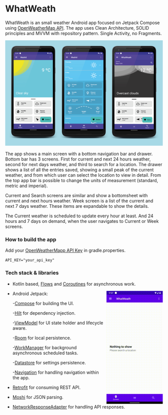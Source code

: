 # WhatWeath
WhatWeath is an small weather Android app focused on Jetpack Compose using [OpenWeatherMap API](https://openweathermap.org/api). The app uses Clean Architecture, SOLID principles and MVVM with repository pattern. Single Activity, no Fragments.

![alt text](https://github.com/Javicompi/WhatWeath/blob/master/previews/Presentation.png "Preview")

The app shows a main screen with a bottom navigation bar and drawer. Bottom bar has 3 screens. First for current and next 24 hours weather, second for next days weather, and third to search for a location. The drawer shows a list of all the entries saved, showing a small peak of the current weather, and from which user can select the location to view in detail. From the top app bar is possible to change the units of measurement (standard, metric and imperial).

Current and Search screens are similar and show a bottomsheet with current and next hours weather. Week screen is a list of the current and next 7 days weather. These items are expandable to show the details.

The Current weather is scheduled to update every hour at least. And 24 hours and 7 days on demand, when the user navigates to Current or Week screens.

### How to build the app
Add your [OpenWeatherMapp API Key](https://home.openweathermap.org/api_keys) in gradle.properties.

```
API_KEY="your_api_key"
```

### Tech stack & libraries
* Kotlin based, [Flows](https://kotlinlang.org/docs/flow.html) and [Coroutines](https://kotlinlang.org/docs/coroutines-overview.html) for asynchronous work.

<img align="right" width="180" height="360" src="https://github.com/Javicompi/WhatWeath/blob/master/previews/video_preview.gif">

* Android Jetpack:
  
  -[Compose](https://developer.android.com/jetpack/compose) for building the UI.
  
  -[Hilt](https://developer.android.com/training/dependency-injection/hilt-android) for dependency injection.
  
  -[ViewModel](https://developer.android.com/topic/libraries/architecture/viewmodel) for UI state holder and lifecycle aware.
  
  -[Room](https://developer.android.com/training/data-storage/room) for local persistence.
  
  -[WorkManager](https://developer.android.com/topic/libraries/architecture/workmanager) for background asynchronous scheduled tasks.
  
  -[Datastore](https://developer.android.com/topic/libraries/architecture/datastore) for settings persistence.
  
  -[Navigation](https://developer.android.com/jetpack/compose/navigation) for handling navigation within the app.
  
* [Retrofit](https://square.github.io/retrofit/) for consuming REST API.
* [Moshi](https://github.com/square/moshi) for JSON parsing.
* [NetworkResponseAdapter](https://github.com/haroldadmin/NetworkResponseAdapter) for handling API responses.
